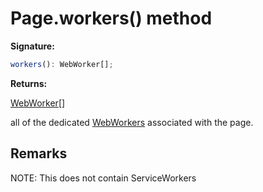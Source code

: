 # Page.workers() method

**Signature:**

```typescript
workers(): WebWorker[];
```

**Returns:**

[WebWorker](./puppeteer.webworker.md)\[\]

all of the dedicated [WebWorkers](https://developer.mozilla.org/en-US/docs/Web/API/Web_Workers_API) associated with the page.

## Remarks

NOTE: This does not contain ServiceWorkers
